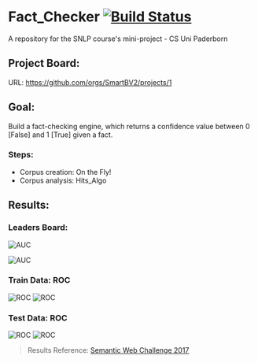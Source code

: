 # Fact_Checker  [![Build Status](https://travis-ci.org/SmartBV2/Fact_Checker.svg?branch=master)](https://travis-ci.org/SmartBV2/Fact_Checker)
A repository for the SNLP course's mini-project - CS Uni Paderborn 

## Project Board: 

URL: https://github.com/orgs/SmartBV2/projects/1

## Goal:
Build a fact-checking engine, which returns a confidence value between 0 [False] and 1 [True] given a fact.

### Steps:
+ Corpus creation: On the Fly!
+ Corpus analysis: Hits_Algo 


## Results:

### Leaders Board:

![AUC](https://github.com/SmartBV2/Fact_Checker/blob/Hits_Algo/docs/Train_Dataset_AUC.JPG?raw=true "Train Dataset AUC")

![AUC](https://github.com/SmartBV2/Fact_Checker/blob/Hits_Algo/docs/Test_Dataset_AUC.JPG?raw=true "Test Dataset AUC")

### Train Data: ROC

![ROC](https://github.com/SmartBV2/Fact_Checker/blob/Hits_Algo/docs/Train_ROC_SmartBV2_JPEG.JPG?raw=true "Train ROC SmartBV2")
![ROC](https://github.com/SmartBV2/Fact_Checker/blob/Hits_Algo/docs/Train_ROC_All_JPEG.JPG?raw=true "Train ROC All")



### Test Data: ROC

![ROC](https://github.com/SmartBV2/Fact_Checker/blob/Hits_Algo/docs/Test_ROC_SmartBV2_JPEG.JPG?raw=true "Test ROC SmartBV2")
![ROC](https://github.com/SmartBV2/Fact_Checker/blob/Hits_Algo/docs/Test_ROC_All_JPEG.JPG?raw=true "Test ROC ALL")


> Results Reference: [Semantic Web Challenge 2017](http://challenge.semanticweb.org/m)
